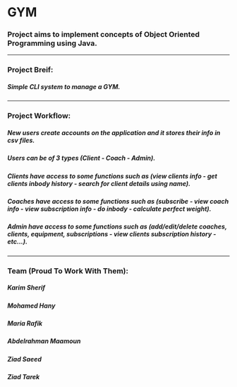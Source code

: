 # GYM

### Project aims to implement concepts of Object Oriented Programming using Java.
<hr>

### Project Breif:
##### Simple CLI system to manage a GYM.
<hr>

### Project Workflow:
##### New users create accounts on the application and it stores their info in csv files.
##### Users can be of 3 types (Client - Coach - Admin).
##### Clients have access to some functions such as (view clients info - get clients inbody history - search for client details using name).
##### Coaches have access to some functions such as (subscribe - view coach info - view subscription info - do inbody - calculate perfect weight).
##### Admin have access to some functions such as (add/edit/delete coaches, clients, equipment, subscriptions - view clients subscription history - etc...).
<hr>

### Team (Proud To Work With Them):
##### Karim Sherif
##### Mohamed Hany
##### Maria Rafik
##### Abdelrahman Maamoun
##### Ziad Saeed
##### Ziad Tarek
